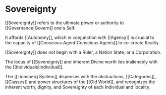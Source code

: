 # Sovereignty

[[Sovereignty]] refers to the ultimate power or authority to [[Governance|Govern]] one's Self. 

It affords [[Autonomy]], which in conjunction with [[Agency]] is crucial to the capacity of [[Conscious Agent|Conscious Agents]] to co-create Reality.  

[[Sovereignty]] does not begin with a Ruler, a Nation State, or a Corporation.  

The locus of [[Sovereignty]] and inherent Divine worth lies inalienably with the [[Individuals|Individual]]. 

The [[Lionsberg System]] dispenses with the abstractions, [[Categories]], [[Classes]] and power structures of the [[Old World]], and recognizes the inherent worth, dignity, and Sovereignty of each Individual and locality. 

